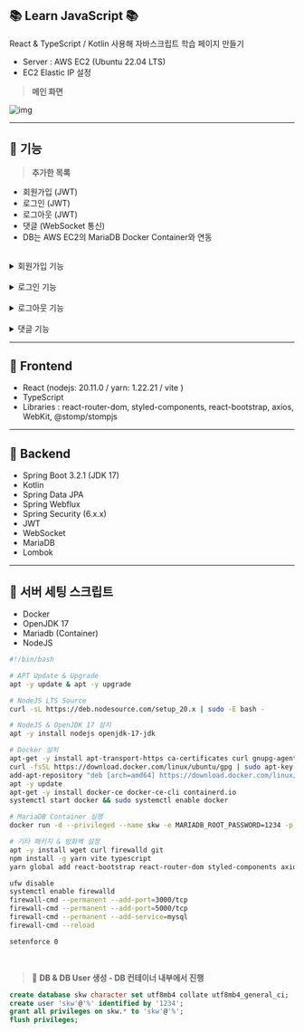 ## 📚 Learn JavaScript 📚

React & TypeScript / Kotlin 사용해 자바스크립트 학습 페이지 만들기

- Server : AWS EC2 (Ubuntu 22.04 LTS)
- EC2 Elastic IP 설정

> **메인 화면**

![img](https://github.com/spacedustz/JavaScript/tree/main/Description/img/main.png)

---

## 📘 기능

> **추가한 목록**

- 회원가입 (JWT)
- 로그인 (JWT)
- 로그아웃 (JWT)
- 댓글 (WebSocket 통신)
- DB는 AWS EC2의 MariaDB Docker Container와 연동 

<br>

<details>
<summary>회원가입 기능</summary>

- 회원가입 후 비밀번호는 백엔드에서 Bcrypt로 암호화해서 저장
- JWT Authentication Filter의 검증 예외 URL

<br>

![img](https://github.com/spacedustz/JavaScript/tree/main/Description/img/signup-1.png)

<br>

![img](https://github.com/spacedustz/JavaScript/tree/main/Description/img/signup-2.png)

</details>

<br>

<details>
<summary>로그인 기능</summary>

- 유저가 로그인 시 백엔드에서 받은 JWT Token을 프론트엔드 단에서 LocalStorage에 들고 있음
- JWT Authentication Filter의 검증 예외 URL

<br>

![img](https://github.com/spacedustz/JavaScript/tree/main/Description/img/login-2.png)

<br>

![img](https://github.com/spacedustz/JavaScript/tree/main/Description/img/login-2.png)

</details>

<br>

<details>
<summary>로그아웃 기능</summary>

- 유저가 로그아웃 시 LocalStorage의 JWT Token 제거

![img](https://github.com/spacedustz/JavaScript/tree/main/Description/img/logout-1.png)

<br>

![img](https://github.com/spacedustz/JavaScript/tree/main/Description/img/logout-2.png)

</details>

<br>

<details>
<summary>댓글 기능</summary>

- Frontend <-> Backend WebSocket 통신
- WebSocket Endpoint URL : ws
- WebSocket Channel Name : '/api/comment/list'
- 로그인을 안하면 댓글 남기기 불가능
- 댓글 달린걸 그냥 보는건 모든 유저(anonymous 포함) 허용

![img](https://github.com/spacedustz/JavaScript/tree/main/Description/img/403.png)

<br>

![img](https://github.com/spacedustz/JavaScript/tree/main/Description/img/comment-1.png)

<br>

![img](https://github.com/spacedustz/JavaScript/tree/main/Description/img/comment-2.png)

<br>

![img](https://github.com/spacedustz/JavaScript/tree/main/Description/img/comment-3.png)

</details>

---

## 📘 Frontend

- React (nodejs: 20.11.0 / yarn: 1.22.21 / vite )
- TypeScript
- Libraries : react-router-dom, styled-components, react-bootstrap, axios, WebKit, @stomp/stompjs

---

## 📘 Backend

- Spring Boot 3.2.1 (JDK 17)
- Kotlin
- Spring Data JPA
- Spring Webflux
- Spring Security (6.x.x)
- JWT
- WebSocket
- MariaDB
- Lombok

---

## 📘 서버 세팅 스크립트

- Docker
- OpenJDK 17
- Mariadb (Container)
- NodeJS

```bash
#!/bin/bash

# APT Update & Upgrade
apt -y update & apt -y upgrade

# NodeJS LTS Source
curl -sL https://deb.nodesource.com/setup_20.x | sudo -E bash -

# NodeJS & OpenJDK 17 설치
apt -y install nodejs openjdk-17-jdk

# Docker 설치
apt-get -y install apt-transport-https ca-certificates curl gnupg-agent software-properties-common
curl -fsSL https://download.docker.com/linux/ubuntu/gpg | sudo apt-key add -
add-apt-repository "deb [arch=amd64] https://download.docker.com/linux/ubuntu $(lsb_release -cs) stable"
apt -y update
apt-get -y install docker-ce docker-ce-cli containerd.io
systemctl start docker && sudo systemctl enable docker

# MariaDB Container 실행
docker run -d --privileged --name skw -e MARIADB_ROOT_PASSWORD=1234 -p 5000:3306 mariadb

# 기타 패키지 & 방화벽 설정
apt -y install wget curl firewalld git
npm install -g yarn vite typescript
yarn global add react-bootstrap react-router-dom styled-components axios @types/react-bootstrap @types/react-router-dom

ufw disable
systemctl enable firewalld
firewall-cmd --permanent --add-port=3000/tcp
firewall-cmd --permanent --add-port=5000/tcp
firewall-cmd --permanent --add-service=mysql
firewall-cmd --reload

setenforce 0
```

<br>

> 🚩 **DB & DB User 생성 - DB 컨테이너 내부에서 진행**

```sql
create database skw character set utf8mb4 collate utf8mb4_general_ci;
create user 'skw'@'%' identified by '1234';
grant all privileges on skw.* to 'skw'@'%';
flush privileges;
```
